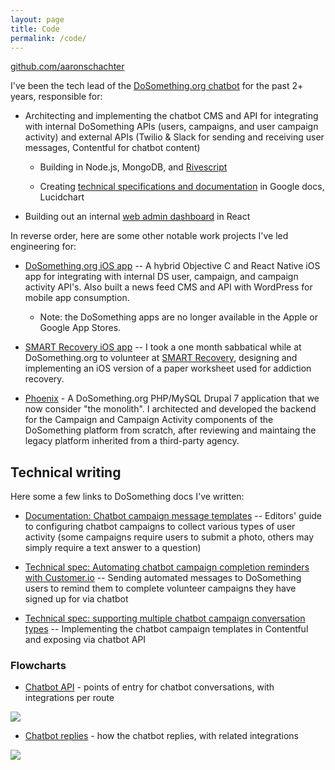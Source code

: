 ```yaml
---
layout: page
title: Code
permalink: /code/
---
```


[github.com/aaronschachter](https://github.com/aaronschachter)

I've been the tech lead of the [DoSomething.org chatbot](https://github.com/dosomething/gambit-conversations) for the past 2+ years, responsible for:

* Architecting and implementing the chatbot CMS and API for integrating with internal DoSomething APIs (users, campaigns, and user campaign activity) and external APIs (Twilio & Slack for sending and receiving user messages, Contentful for chatbot content)

    * Building in Node.js, MongoDB, and [Rivescript](https://www.rivescript.com/)

    * Creating [technical specifications and documentation](#technical-writing) in Google docs, Lucidchart

* Building out an internal [web admin dashboard](https://github.com/dosomething/gambit-admin) in React

In reverse order, here are some other notable work projects I've led engineering for:

* [DoSomething.org iOS app](https://github.com/dosomethingarchive/letsdothis-ios) -- A hybrid Objective C and React Native iOS app for integrating with internal DS user, campaign, and campaign activity API's. Also built a news feed CMS and API with WordPress for mobile app consumption.

    * Note: the DoSomething apps are no longer available in the Apple or Google App Stores.

* [SMART Recovery iOS app](https://itunes.apple.com/us/app/smart-recovery-cost-benefit-analysis/id988593978?mt=8) -- I took a one month sabbatical while at DoSomething.org to volunteer at [SMART Recovery](https://www.smartrecovery.org/), designing and implementing an iOS version of a paper worksheet used for addiction recovery.

* [Phoenix](https://github.com/dosomething/phoenix) - A DoSomething.org PHP/MySQL Drupal 7 application that we now consider "the monolith". I architected and developed the backend for the Campaign and Campaign Activity components of the DoSomething platform from scratch, after reviewing and maintaing the legacy platform inherited from a third-party agency.


## Technical writing

Here some a few links to DoSomething docs I've written:

* [Documentation: Chatbot campaign message templates](https://github.com/dosomething/gambit-admin/wiki/Campaigns) -- Editors' guide to configuring chatbot campaigns to collect various types of user activity (some campaigns require users to submit a photo, others may simply require a text answer to a question)

* [Technical spec: Automating chatbot campaign completion reminders with Customer.io](https://docs.google.com/document/d/1b3WFeH9gcPlnshKEOLgO001emzp-k_kBz7NQ3ivzjtM/edit?usp=sharing) -- Sending automated messages to DoSomething users to remind them to complete volunteer campaigns they have signed up for via chatbot


* [Technical spec: supporting multiple chatbot campaign conversation types](https://docs.google.com/document/d/1VjpgRTeVakbbSr1WwkR4tEjXiiVZ9i1bAEkNInsWQrk/edit) -- Implementing the chatbot campaign templates in Contentful and exposing via chatbot API

### Flowcharts

* [Chatbot API](https://github.com/dosomething/gambit-conversations/wiki) - points of entry for chatbot conversations, with integrations per route

<a href="https://user-images.githubusercontent.com/1236811/39599894-f403295c-4ed1-11e8-8119-cb083eb7aabf.jpeg"><img src="https://user-images.githubusercontent.com/1236811/39599894-f403295c-4ed1-11e8-8119-cb083eb7aabf.jpeg"></a>

* [Chatbot replies](https://github.com/dosomething/gambit-conversations/wiki#member-messages) - how the chatbot replies, with related integrations

<a href="https://user-images.githubusercontent.com/1236811/39645960-bf6256f6-4f8e-11e8-8605-0546cbf740d5.jpeg"><img src="https://user-images.githubusercontent.com/1236811/39645960-bf6256f6-4f8e-11e8-8605-0546cbf740d5.jpeg"></a>

